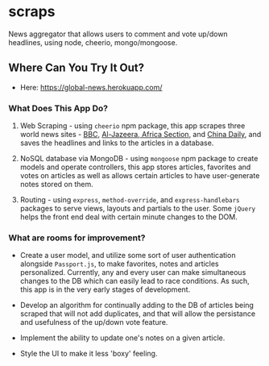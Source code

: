 # scraps
News aggregator that allows users to comment and vote up/down headlines, using node, cheerio, mongo/mongoose.


## Where Can You Try It Out?

* Here: https://global-news.herokuapp.com/

### What Does This App Do?

1. Web Scraping - using `cheerio` npm package, this app scrapes three world news sites - [BBC](https://www.bbc.com), [Al-Jazeera, Africa Section](http://www.aljazeera.com/topics/regions/africa.html), and [China Daily](http://usa.chinadaily.com.cn/us/index.html), and saves the headlines and links to the articles in a database.

2. NoSQL database via MongoDB - using `mongoose` npm package to create models and operate controllers, this app stores articles, favorites and votes on articles as well as allows certain articles to have user-generate notes stored on them.

3. Routing - using `express`, `method-override`, and `express-handlebars` packages to serve views, layouts and partials to the user. Some `jQuery` helps the front end deal with certain minute changes to the DOM.

### What are rooms for improvement?

* Create a user model, and utilize some sort of user authentication alongside `Passport.js`, to make favorites, notes and articles personalized. Currently, any and every user can make simultaneous changes to the DB which can easily lead to race conditions. As such, this app is in the very early stages of development.

* Develop an algorithm for continually adding to the DB of articles being scraped that will not add duplicates, and that will allow the persistance and usefulness of the up/down vote feature.

* Implement the ability to update one's notes on a given article.

* Style the UI to make it less 'boxy' feeling.